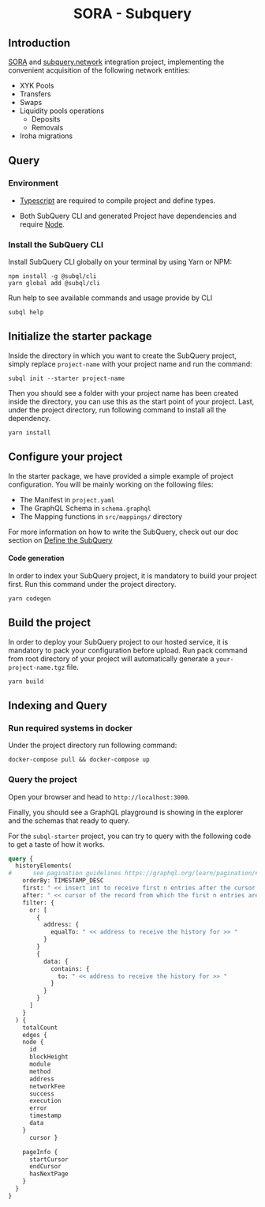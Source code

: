 <h1 align="center">SORA - Subquery</h1>

## Introduction

[SORA](https://sora.org/) and [subquery.network](https://subquery.network/) integration project, implementing the convenient acquisition of the following network entities:

- XYK Pools
- Transfers
- Swaps
- Liquidity pools operations
  - Deposits
  - Removals
- Iroha migrations

## Query

### Environment

- [Typescript](https://www.typescriptlang.org/) are required to compile project and define types.

- Both SubQuery CLI and generated Project have dependencies and require [Node](https://nodejs.org/en/).


### Install the SubQuery CLI

Install SubQuery CLI globally on your terminal by using Yarn or NPM:

```
npm install -g @subql/cli
yarn global add @subql/cli
```

Run help to see available commands and usage provide by CLI
```
subql help
```

## Initialize the starter package

Inside the directory in which you want to create the SubQuery project, simply replace `project-name` with your project name and run the command:
```
subql init --starter project-name
```
Then you should see a folder with your project name has been created inside the directory, you can use this as the start point of your project.
Last, under the project directory, run following command to install all the dependency.
```
yarn install
```


## Configure your project

In the starter package, we have provided a simple example of project configuration. You will be mainly working on the following files:

- The Manifest in `project.yaml`
- The GraphQL Schema in `schema.graphql`
- The Mapping functions in `src/mappings/` directory

For more information on how to write the SubQuery,
check out our doc section on [Define the SubQuery](https://doc.subquery.network/define_a_subquery.html)

#### Code generation

In order to index your SubQuery project, it is mandatory to build your project first.
Run this command under the project directory.

````
yarn codegen
````

## Build the project

In order to deploy your SubQuery project to our hosted service, it is mandatory to pack your configuration before upload.
Run pack command from root directory of your project will automatically generate a `your-project-name.tgz` file.

```
yarn build
```

## Indexing and Query

### Run required systems in docker


Under the project directory run following command:

```
docker-compose pull && docker-compose up
```
### Query the project

Open your browser and head to `http://localhost:3000`.

Finally, you should see a GraphQL playground is showing in the explorer and the schemas that ready to query.

For the `subql-starter` project, you can try to query with the following code to get a taste of how it works.

````graphql
query {
  historyElements(
#      see pagination guidelines https://graphql.org/learn/pagination/#pagination-and-edges
    orderBy: TIMESTAMP_DESC
    first: " << insert int to receive first n entries after the cursor >> "
    after: " << cursor of the record from which the first n entries are to be obtained >> "
    filter: {
      or: [
        {
          address: {
            equalTo: " << address to receive the history for >> "
          }
        }
        {
          data: {
            contains: {
              to: " << address to receive the history for >> "
            }
          }
        }
      ]
    }
  ) {
    totalCount
    edges {
    node {
      id
      blockHeight
      module
      method
      address
      networkFee
      success
      execution
      error
      timestamp
      data
    }
      cursor }

    pageInfo {
      startCursor
      endCursor
      hasNextPage
    }
  }
}
````

